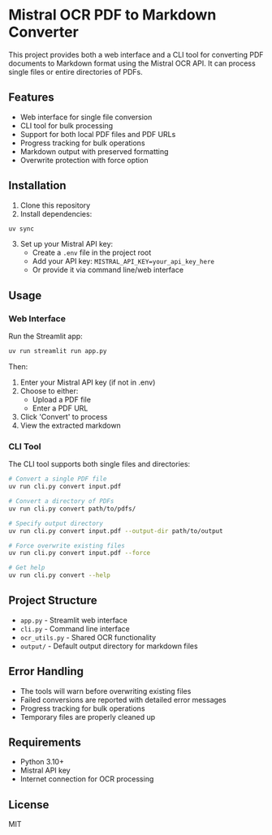 # Mistral OCR PDF to Markdown Converter

This project provides both a web interface and a CLI tool for converting PDF documents to Markdown format using the Mistral OCR API. It can process single files or entire directories of PDFs.

## Features

- Web interface for single file conversion
- CLI tool for bulk processing
- Support for both local PDF files and PDF URLs
- Progress tracking for bulk operations
- Markdown output with preserved formatting
- Overwrite protection with force option

## Installation

1. Clone this repository
2. Install dependencies:
```bash
uv sync
```

3. Set up your Mistral API key:
   - Create a `.env` file in the project root
   - Add your API key: `MISTRAL_API_KEY=your_api_key_here`
   - Or provide it via command line/web interface

## Usage

### Web Interface

Run the Streamlit app:
```bash
uv run streamlit run app.py
```

Then:
1. Enter your Mistral API key (if not in .env)
2. Choose to either:
   - Upload a PDF file
   - Enter a PDF URL
3. Click 'Convert' to process
4. View the extracted markdown

### CLI Tool

The CLI tool supports both single files and directories:

```bash
# Convert a single PDF file
uv run cli.py convert input.pdf

# Convert a directory of PDFs
uv run cli.py convert path/to/pdfs/

# Specify output directory
uv run cli.py convert input.pdf --output-dir path/to/output

# Force overwrite existing files
uv run cli.py convert input.pdf --force

# Get help
uv run cli.py convert --help
```

## Project Structure

- `app.py` - Streamlit web interface
- `cli.py` - Command line interface
- `ocr_utils.py` - Shared OCR functionality
- `output/` - Default output directory for markdown files

## Error Handling

- The tools will warn before overwriting existing files
- Failed conversions are reported with detailed error messages
- Progress tracking for bulk operations
- Temporary files are properly cleaned up

## Requirements

- Python 3.10+
- Mistral API key
- Internet connection for OCR processing

## License

MIT
